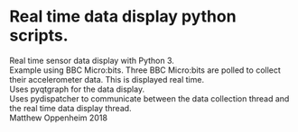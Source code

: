 <h1>Real time data display python scripts.</h1>

Real time sensor data display with Python 3.  
Example using BBC Micro:bits. Three BBC Micro:bits are polled to collect their accelerometer data. This is displayed real time.  
 Uses pyqtgraph for the data display.  
 Uses pydispatcher to communicate between the data collection thread and the real time data display thread.  
 Matthew Oppenheim 2018
